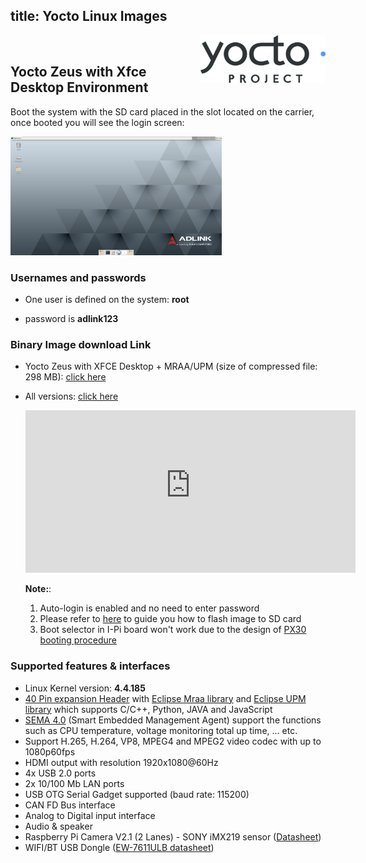 title: Yocto Linux Images
---

<img align="right" src="YoctoImages.assets/yocto_project_eebe407216.png" />

<br>


## Yocto Zeus with Xfce Desktop Environment

Boot the system with the SD card placed in the slot located on the carrier, once booted you will see the login screen:

<img src="YoctoImages.assets/yocto_desktop.png" alt="yocto_desktop" style="zoom: 33%;" />

<br>


### Usernames and passwords
* One user is defined on the system: **root**

* password is **adlink123**

  

### Binary Image download Link
* Yocto Zeus with XFCE Desktop + MRAA/UPM (size of compressed file: 298 MB): [click here](https://hq0epm0west0us0storage.blob.core.windows.net/public/SMARC/LEC-PX30/Images/Yocto/LEC-PX30-IPi-SMARC_Yocto-Zeus-v2.4_SD_20200909.zip)

* All versions: <a data-toggle="collapse" data-target="#demo" href="#">click here</a>
  
    <div id="demo" class="iframe-container collapse" style="z-index: 100; background-color: white;"><iframe class="download-area" src="https://hq0epm0west0us0storage.z22.web.core.windows.net/?prefix=public/SMARC/LEC-PX30/Images/Yocto/&amp;pageLevel=0" scrolling="no">
      	</iframe></div>
    <style>
    .iframe-container {
        width: 110%;
    }
    .download-area {
    	width:100%;
    	min-height: 260px;
    	height: 260px;
        border: none;
    }
    </style>

  

  **Note:**: 

  1. Auto-login is enabled and no need to enter password     
  2. Please refer to [here](https://docs.ipi.wiki/iot_pi/HowToFlashImage.html#To-Flash-the-Yocto-Android-Image) to guide you how to flash image to SD card
  3. Boot selector in I-Pi board won't work due to the design of [PX30 booting procedure](PX30BootFlow.html)



### Supported features & interfaces 

* Linux Kernel version: **4.4.185**
* [40 Pin expansion Header](UserInterfaces.html) with [Eclipse Mraa library](https://github.com/eclipse/mraa) and [Eclipse UPM library](https://github.com/eclipse/upm) which supports C/C++, Python, JAVA and JavaScript 
* [SEMA 4.0](https://adlink-epm.github.io/sema-doc/#/) (Smart Embedded Management Agent) support the functions such as CPU temperature, voltage monitoring  total up time, ... etc.
* Support H.265, H.264, VP8, MPEG4 and MPEG2 video codec with up to 1080p60fps
* HDMI output with resolution 1920x1080@60Hz
* 4x USB 2.0 ports
* 2x 10/100 Mb LAN ports
* USB OTG Serial Gadget supported (baud rate: 115200)
* CAN FD Bus interface
* Analog to Digital input interface
* Audio & speaker
* Raspberry Pi Camera V2.1 (2 Lanes) - SONY iMX219 sensor ([Datasheet](https://www.raspberrypi.org/documentation/hardware/camera/))
* WIFI/BT USB Dongle ([EW-7611ULB datasheet](https://www.edimax.com/edimax/mw/cufiles/files/download/datasheet/EW-7611ULB_datasheet_English.pdf))



<br>

